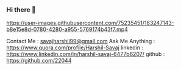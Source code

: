 ### Hi there 👋

https://user-images.githubusercontent.com/75235451/183247143-b8e15e8d-0780-4280-a955-5769174b43f7.mp4

Contact Me       : savajharshil99@gmail.com
Ask Me Anything  : https://www.quora.com/profile/Harshil-Savaj
linkedin         : https://www.linkedin.com/in/harshil-savaj-6477b6207/
github           : https://github.com/22044


